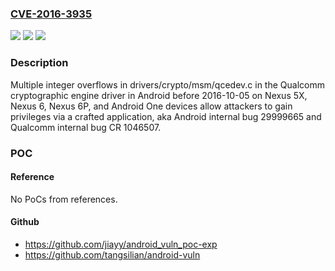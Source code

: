 ### [CVE-2016-3935](https://cve.mitre.org/cgi-bin/cvename.cgi?name=CVE-2016-3935)
![](https://img.shields.io/static/v1?label=Product&message=n%2Fa&color=blue)
![](https://img.shields.io/static/v1?label=Version&message=n%2Fa&color=blue)
![](https://img.shields.io/static/v1?label=Vulnerability&message=n%2Fa&color=brighgreen)

### Description

Multiple integer overflows in drivers/crypto/msm/qcedev.c in the Qualcomm cryptographic engine driver in Android before 2016-10-05 on Nexus 5X, Nexus 6, Nexus 6P, and Android One devices allow attackers to gain privileges via a crafted application, aka Android internal bug 29999665 and Qualcomm internal bug CR 1046507.

### POC

#### Reference
No PoCs from references.

#### Github
- https://github.com/jiayy/android_vuln_poc-exp
- https://github.com/tangsilian/android-vuln

